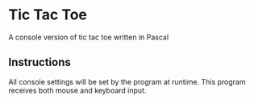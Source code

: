 # Tic Tac Toe
A console version of tic tac toe written in Pascal  

## Instructions
All console settings will be set by the program at runtime.
This program receives both mouse and keyboard input.
